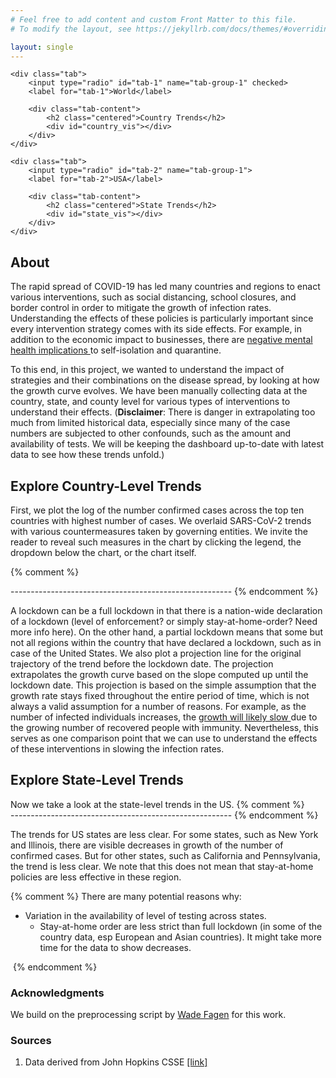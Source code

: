```yaml
---
# Feel free to add content and custom Front Matter to this file.
# To modify the layout, see https://jekyllrb.com/docs/themes/#overriding-theme-defaults

layout: single
---
```

<div class="tabs">

    <div class="tab">
        <input type="radio" id="tab-1" name="tab-group-1" checked>
        <label for="tab-1">World</label>

        <div class="tab-content">
            <h2 class="centered">Country Trends</h2>
            <div id="country_vis"></div>
        </div>
    </div>

    <div class="tab">
        <input type="radio" id="tab-2" name="tab-group-1">
        <label for="tab-2">USA</label>

        <div class="tab-content">
            <h2 class="centered">State Trends</h2>
            <div id="state_vis"></div>
        </div>
    </div>

</div>

<h2>About</h2>
<p>
    The rapid spread of COVID-19 has led many countries and regions to enact various interventions, such as social
    distancing, school closures, and border control in order to mitigate the growth of infection rates. Understanding the effects
    of these policies is particularly important since every intervention strategy comes with its side effects.
    For example, in addition to the economic impact to businesses, there are
    <a href="https://www.thelancet.com/journals/lancet/article/PIIS0140-6736(20)30460-8/fulltext">
    negative mental health implications
    </a> to self-isolation and quarantine.
</p>
<p>
    To this end, in this project, we wanted to understand the impact of strategies and their combinations on the disease
    spread, by looking at how the growth curve evolves. We have been manually collecting data at the country, state, and
    county level for various types of interventions to understand their effects. (<b>Disclaimer</b>: There is danger in
    extrapolating too much from limited historical data, especially since many of the case numbers are subjected to
    other confounds, such as the amount and availability of tests. We will be keeping the dashboard up-to-date with
    latest data to see how these trends unfold.)
</p>

<h2 id="country_vis_section">Explore Country-Level Trends</h2>
<p>
    First, we plot the log of the number confirmed cases across the top ten countries with highest number of cases. We
    overlaid SARS-CoV-2 trends with various countermeasures taken by governing entities. We invite the reader to reveal
    such measures in the chart by clicking the legend, the dropdown below the chart, or the chart itself.
</p>
 
{% comment %} 
<div id="country_vis" class="overflow-center"></div>
-------------------------------------------------------
{% endcomment %} 

<p>
    A lockdown can be a full lockdown in that there is a nation-wide declaration of a lockdown (level of enforcement? or
    simply stay-at-home-order? Need more info here). On the other hand, a partial lockdown means that some but not all
    regions within the country that have declared a lockdown, such as in case of the United States. We also plot a
    projection line for the original trajectory of the trend before the lockdown date. The projection extrapolates the
    growth curve based on the slope computed up until the lockdown date. This projection is based on the simple
    assumption that the growth rate stays fixed throughout the entire period of time, which is not always a valid
    assumption for a number of reasons. For example, as the number of infected individuals increases, the
    <a href="https://www.washingtonpost.com/graphics/2020/world/corona-simulator/">
    growth will likely slow
    </a>
    due to the growing number of recovered people with immunity. Nevertheless, this serves as one comparison point that
    we can use to understand the effects of these interventions in slowing the infection rates.
</p>

<h2 id="state_vis_section">Explore State-Level Trends</h2>
Now we take a look at the state-level trends in the US. 
{% comment %} 
<div id="state_vis" class="overflow-center"></div>
-------------------------------------------------------
{% endcomment %} 

The trends for US states are less clear. For some states, such as New York and
Illinois, there are visible decreases in growth of the number of confirmed
cases. But for other states, such as California and Pennsylvania, the trend is
less clear. We note that this does not mean that stay-at-home policies are less
effective in these region. 

{% comment %} 
There are many potential reasons why: 
- Variation in the availability of level of testing across states.
	- Stay-at-home order are less strict than full lockdown (in some of the country data, esp European and Asian countries). It might take more time for the data to show decreases.
 <div style="display: inline-block;">
	<div id="state_big_changes" style="width: 40%;"></div>
	<div id="state_minimal_changes" style="width: 40%;"></div>
</div>
{% endcomment %} 

<h3>Acknowledgments</h3>
<p>
We build on the preprocessing script by
<a href="https://github.com/wadefagen/91-DIVOC/blob/master/pages/covid-visualization/processData.py">Wade Fagen</a>
for this work.
</p>

<h3 id="references">Sources</h3>
<ol id="references-list" class="references">
    <li id="jhu_data" class="title">
    Data derived from John Hopkins CSSE <a href="https://github.com/CSSEGISandData/COVID-19">[link]</a>
    </li>
</ol>

